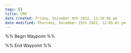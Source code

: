 ```yaml
---
tags: []
title: CRM
date created: Friday, December 9th 2022, 12:10:56 pm
date modified: Thursday, December 15th 2022, 12:05:02 pm
---
```


%% Begin Waypoint %%


%% End Waypoint %%

